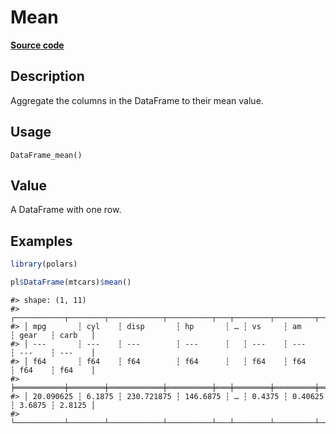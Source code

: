 

# Mean

[**Source code**](https://github.com/pola-rs/r-polars/tree/main/R/dataframe__frame.R#L1136)

## Description

Aggregate the columns in the DataFrame to their mean value.

## Usage

<pre><code class='language-R'>DataFrame_mean()
</code></pre>

## Value

A DataFrame with one row.

## Examples

``` r
library(polars)

pl$DataFrame(mtcars)$mean()
```

    #> shape: (1, 11)
    #> ┌───────────┬────────┬────────────┬──────────┬───┬────────┬─────────┬────────┬────────┐
    #> │ mpg       ┆ cyl    ┆ disp       ┆ hp       ┆ … ┆ vs     ┆ am      ┆ gear   ┆ carb   │
    #> │ ---       ┆ ---    ┆ ---        ┆ ---      ┆   ┆ ---    ┆ ---     ┆ ---    ┆ ---    │
    #> │ f64       ┆ f64    ┆ f64        ┆ f64      ┆   ┆ f64    ┆ f64     ┆ f64    ┆ f64    │
    #> ╞═══════════╪════════╪════════════╪══════════╪═══╪════════╪═════════╪════════╪════════╡
    #> │ 20.090625 ┆ 6.1875 ┆ 230.721875 ┆ 146.6875 ┆ … ┆ 0.4375 ┆ 0.40625 ┆ 3.6875 ┆ 2.8125 │
    #> └───────────┴────────┴────────────┴──────────┴───┴────────┴─────────┴────────┴────────┘
